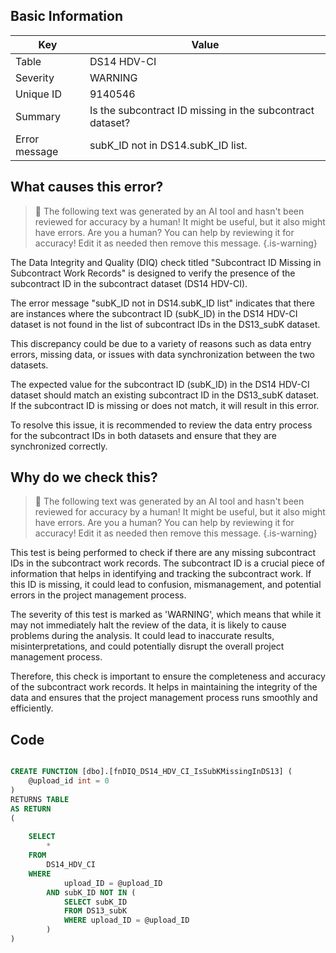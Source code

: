 ## Basic Information
| Key         | Value          |
|-------------|----------------|
| Table       | DS14 HDV-CI |
| Severity    | WARNING |
| Unique ID   | 9140546   |
| Summary     | Is the subcontract ID missing in the subcontract dataset? |
| Error message | subK_ID not in DS14.subK_ID list. |

## What causes this error?

> :robot: The following text was generated by an AI tool and hasn't been reviewed for accuracy by a human! It might be useful, but it also might have errors. Are you a human? You can help by reviewing it for accuracy! Edit it as needed then remove this message.
{.is-warning}

The Data Integrity and Quality (DIQ) check titled "Subcontract ID Missing in Subcontract Work Records" is designed to verify the presence of the subcontract ID in the subcontract dataset (DS14 HDV-CI). 

The error message "subK_ID not in DS14.subK_ID list" indicates that there are instances where the subcontract ID (subK_ID) in the DS14 HDV-CI dataset is not found in the list of subcontract IDs in the DS13_subK dataset. 

This discrepancy could be due to a variety of reasons such as data entry errors, missing data, or issues with data synchronization between the two datasets. 

The expected value for the subcontract ID (subK_ID) in the DS14 HDV-CI dataset should match an existing subcontract ID in the DS13_subK dataset. If the subcontract ID is missing or does not match, it will result in this error. 

To resolve this issue, it is recommended to review the data entry process for the subcontract IDs in both datasets and ensure that they are synchronized correctly.
## Why do we check this?

> :robot: The following text was generated by an AI tool and hasn't been reviewed for accuracy by a human! It might be useful, but it also might have errors. Are you a human? You can help by reviewing it for accuracy! Edit it as needed then remove this message.
{.is-warning}

This test is being performed to check if there are any missing subcontract IDs in the subcontract work records. The subcontract ID is a crucial piece of information that helps in identifying and tracking the subcontract work. If this ID is missing, it could lead to confusion, mismanagement, and potential errors in the project management process.

The severity of this test is marked as 'WARNING', which means that while it may not immediately halt the review of the data, it is likely to cause problems during the analysis. It could lead to inaccurate results, misinterpretations, and could potentially disrupt the overall project management process.

Therefore, this check is important to ensure the completeness and accuracy of the subcontract work records. It helps in maintaining the integrity of the data and ensures that the project management process runs smoothly and efficiently.
## Code

```sql

CREATE FUNCTION [dbo].[fnDIQ_DS14_HDV_CI_IsSubKMissingInDS13] (
	@upload_id int = 0
)
RETURNS TABLE
AS RETURN
(
	
	SELECT 
		*
	FROM 
		DS14_HDV_CI
	WHERE 
			upload_ID = @upload_ID 
		AND subK_ID NOT IN (
			SELECT subK_ID
			FROM DS13_subK
			WHERE upload_ID = @upload_ID
		)
)
```
